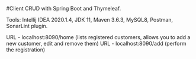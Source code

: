 #Client CRUD with Spring Boot and Thymeleaf.

Tools: Intellij IDEA 2020.1.4, JDK 11, Maven 3.6.3, MySQL8, Postman, SonarLint plugin.

URL - localhost:8090/home (lists registered customers, allows you to add a new customer, edit and remove them)
URL - localhost:8090/add (perform the registration)
